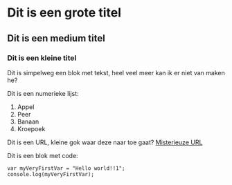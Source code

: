 # Dit is een grote titel
## Dit is een medium titel
### Dit is een kleine titel

Dit is simpelweg een blok met tekst, heel veel meer kan ik er niet van maken he?

Dit is een numerieke lijst:
1. Appel
2. Peer
3. Banaan
4. Kroepoek

Dit is een URL, kleine gok waar deze naar toe gaat?
[Misterieuze URL](https://tweakers.net)

Dit is een blok met code:

```
var myVeryFirstVar = "Hello world!!1";
console.log(myVeryFirstVar);
```
